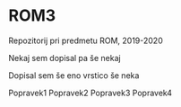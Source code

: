 # ROM3
Repozitorij pri predmetu ROM, 2019-2020

Nekaj sem dopisal pa še nekaj

Dopisal sem še eno vrstico še neka

Popravek1
Popravek2
Popravek3
Popravek4
